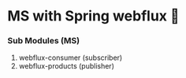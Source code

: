 # MS with Spring webflux 🍃

### Sub Modules (MS)

1. webflux-consumer (subscriber)
2. webflux-products (publisher)

